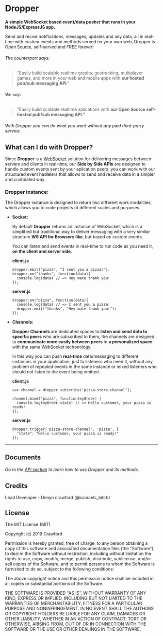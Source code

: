 # Dropper

**A simple WebSocket based event/data pusher that runs in your NodeJS/ExpressJS app.**

Send and recive notifications, messages, updates and any data, all in real-time with custom events and methods served on your own web, Dropper is Open Source, self-served and FREE forever!

###### The counterpart says:

>"Easily build scalable realtime graphs, geotracking, multiplayer games, and more in your web and mobile apps with **our hosted pub/sub messaging API**."

###### We say:

>"Easily build scalable realtime aplications with **our Open Source self-hosted pub/sub messaging API."**

###### With Dropper you can do what you want without any paid third-party service.

## What can I do with Dropper?

Since **Dropper** is a [WebSocket](https://developer.mozilla.org/en-US/docs/Web/API/WebSockets_API) solution for delivering messages between servers and clients in real-time, our **Side by Side APIs** are designed to handle custom events sent by your aplication peers, you can work with our structured event hadlelers that allows to send and receive data in a simpler and contolated way.

### Dropper instance:

The Dropper instance is designed to return two different work modalities, which allows you to code projects of different scales and purposes.

- **Socket:**

  By default **Dropper** returns an instance of WebSocket, which is a simplified but traditional way to deliver messaging with a very similar structure **WS API for Browsers like**, but based on custom events.

   You can listen and send events in real-time to run code as you need it, **on the client and server side**.

    **client.js**

      dropper.emit("pizza", "I sent you a pizza!");
      dropper.on("thanks", function(data){
        console.log(data) // => Hey mate thank you!
      });

    **server.js**

      dropper.on("pizza", function(data){
        console.log(data) // => I sent you a pizza!
        dropper.emit("thanks", "Hey mate thank you!");
      });


- **Channels:**

  **Dropper Channels** are dedicated spaces to **listen and send data to specific peers** who are subscribed to them, the channels are designed to **communicate more easily between peers** in **a personalized space** with the same WebSocket techonology.

  In this way you can push **real-time** data/messaging to different instances in your application, just to listeners who need it, without any problem of repeated events in the same instance or mixed listeners who should not listen to the event being emitted.

    **client.js**

      var channel = dropper.subscribe('pizza-store-channel');

      channel.bind('pizza', function(myOrder) {
        console.log(myOrder.state) // => Hello customer, your pizza is ready!
      });

    **server.js**

      dropper.trigger('pizza-store-channel', 'pizza', {
        "state": "Hello customer, your pizza is ready!"
      });

---

## Documents

###### Go to the [API section]("") to learn how to use Dropper and its methods.

## Credits

Lead Developer - Denyn crawford (@samaels_bitch)

## License

The MIT License (MIT)

Copyright (c) 2019 Crawford

Permission is hereby granted, free of charge, to any person obtaining a copy of this software and associated documentation files (the "Software"), to deal in the Software without restriction, including without limitation the rights to use, copy, modify, merge, publish, distribute, sublicense, and/or sell copies of the Software, and to permit persons to whom the Software is furnished to do so, subject to the following conditions:

The above copyright notice and this permission notice shall be included in all copies or substantial portions of the Software.

THE SOFTWARE IS PROVIDED "AS IS", WITHOUT WARRANTY OF ANY KIND, EXPRESS OR IMPLIED, INCLUDING BUT NOT LIMITED TO THE WARRANTIES OF MERCHANTABILITY, FITNESS FOR A PARTICULAR PURPOSE AND NONINFRINGEMENT. IN NO EVENT SHALL THE AUTHORS OR COPYRIGHT HOLDERS BE LIABLE FOR ANY CLAIM, DAMAGES OR OTHER LIABILITY, WHETHER IN AN ACTION OF CONTRACT, TORT OR OTHERWISE, ARISING FROM, OUT OF OR IN CONNECTION WITH THE SOFTWARE OR THE USE OR OTHER DEALINGS IN THE SOFTWARE.
